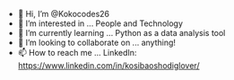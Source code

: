- 👋 Hi, I’m @Kokocodes26
- 👀 I’m interested in ... People and Technology
- 🌱 I’m currently learning ... Python as a data analysis tool
- 💞️ I’m looking to collaborate on ... anything!
- 📫 How to reach me ... LinkedIn: https://www.linkedin.com/in/kosibaoshodiglover/

<!---
Kokocodes26/Kokocodes26 is a ✨ special ✨ repository because its `README.md` (this file) appears on your GitHub profile.
You can click the Preview link to take a look at your changes.
--->
